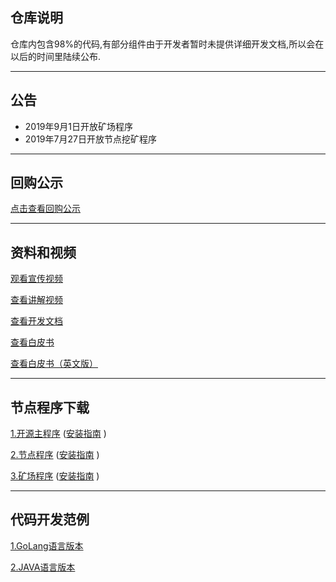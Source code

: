 ## 仓库说明
仓库内包含98%的代码,有部分组件由于开发者暂时未提供详细开发文档,所以会在以后的时间里陆续公布.

---

## 公告

+ 2019年9月1日开放矿场程序
+ 2019年7月27日开放节点挖矿程序

---


## 回购公示

[点击查看回购公示](https://github.com/jiqiren2019/ctk/blob/master/%E5%9B%9E%E8%B4%AD%E5%85%AC%E7%A4%BA)

---

## 资料和视频

[观看宣传视频](https://v.youku.com/v_show/id_XNDI3MzczNjYzMg==.html?spm=a2h0j.11185381.listitem_page1.5~A)

[查看讲解视频](https://v.youku.com/v_show/id_XNDI2OTYxMTg0NA==.html?spm=a2h3j.8428770.3416059.1)

[查看开发文档](https://github.com/jiqiren2019/ctk/blob/master/api.pdf)

[查看白皮书](https://github.com/jiqiren2019/ctk/blob/master/Hyperledger%20Ctk%E5%AE%98%E6%96%B9%E7%99%BD%E7%9A%AE%E4%B9%A6.pdf)

[查看白皮书（英文版）](https://github.com/jiqiren2019/ctk/blob/master/Hyperledger%20Ctk%E5%AE%98%E6%96%B9%E7%99%BD%E7%9A%AE%E4%B9%A6(English).pdf)

---

## 节点程序下载

[1.开源主程序](https://github.com/jiqiren2019/ctk/)   ([安装指南](https://github.com/jiqiren2019/ctk/)  )

[2.节点程序](https://github.com/jiqiren2019/ctk/)   ([安装指南](https://github.com/jiqiren2019/ctk/)  )

[3.矿场程序](https://github.com/jiqiren2019/ctk/)   ([安装指南](https://github.com/jiqiren2019/ctk/)  )

---

## 代码开发范例


[1.GoLang语言版本](https://github.com/jiqiren2019/ctk/blob/master/ctk-example-go.zip)  

[2.JAVA语言版本](https://github.com/jiqiren2019/ctk/blob/master/ctk-api-example-java.zip)


